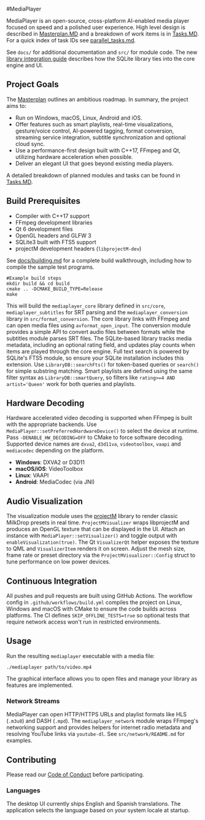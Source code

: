 #MediaPlayer

MediaPlayer is an open-source, cross-platform AI-enabled media player focused on speed and a polished user experience.
High level design is described in [Masterplan.MD](Masterplan.MD) and a breakdown of work items is in [Tasks.MD](Tasks.MD).
For a quick index of task IDs see [parallel_tasks.md](parallel_tasks.md).

See `docs/` for additional documentation and `src/` for module code. The
new [library integration guide](docs/library_integration.md) describes how the
SQLite library ties into the core engine and UI.

## Project Goals

The [Masterplan](Masterplan.MD) outlines an ambitious roadmap. In summary, the project aims to:

- Run on Windows, macOS, Linux, Android and iOS.
- Offer features such as smart playlists, real-time visualizations, gesture/voice control, AI-powered tagging, format conversion, streaming service integration, subtitle synchronization and optional cloud sync.
- Use a performance-first design built with C++17, FFmpeg and Qt, utilizing hardware acceleration when possible.
- Deliver an elegant UI that goes beyond existing media players.

A detailed breakdown of planned modules and tasks can be found in [Tasks.MD](Tasks.MD).

## Build Prerequisites

- Compiler with C++17 support
- FFmpeg development libraries
- Qt 6 development files
- OpenGL headers and GLFW 3
- SQLite3 built with FTS5 support
- projectM development headers (`libprojectM-dev`)

See [docs/building.md](docs/building.md) for a complete build walkthrough,
including how to compile the sample test programs.

```
#Example build steps
mkdir build && cd build
cmake .. -DCMAKE_BUILD_TYPE=Release
make
```

This will build the `mediaplayer_core` library defined in `src/core`,
`mediaplayer_subtitles` for SRT parsing and the
`mediaplayer_conversion` library in `src/format_conversion`.
The core library links with FFmpeg and can open media files using
`avformat_open_input`. The conversion module provides a simple API to
convert audio files between formats while the subtitles module parses
SRT files.
The SQLite-based library tracks media metadata, including an optional rating
field, and updates play counts when items are played through the core engine.
Full text search is powered by SQLite's FTS5 module, so ensure your SQLite
installation includes this extension.
Use `LibraryDB::searchFts()` for token-based queries or `search()` for simple
substring matching.
Smart playlists are defined using the same filter syntax as `LibraryDB::smartQuery`,
so filters like `rating>=4 AND artist='Queen'` work for both queries and playlists.

## Hardware Decoding

Hardware accelerated video decoding is supported when FFmpeg is built with the
appropriate backends. Use `MediaPlayer::setPreferredHardwareDevice()` to select
the device at runtime. Pass `-DENABLE_HW_DECODING=OFF` to CMake to force
software decoding.
Supported device names are `dxva2`, `d3d11va`, `videotoolbox`, `vaapi` and
`mediacodec` depending on the platform.

- **Windows**: DXVA2 or D3D11
- **macOS/iOS**: VideoToolbox
- **Linux**: VAAPI
- **Android**: MediaCodec (via JNI)

## Audio Visualization

The visualization module uses the [projectM](https://github.com/projectM-visualizer/projectm)
library to render classic MilkDrop presets in real time. `ProjectMVisualizer` wraps
libprojectM and produces an OpenGL texture that can be displayed in the UI. Attach
an instance with `MediaPlayer::setVisualizer()` and toggle output with
`enableVisualization(true)`. The Qt `VisualizerQt` helper exposes the texture to
QML and `VisualizerItem` renders it on screen. Adjust the mesh size, frame rate
or preset directory via the `ProjectMVisualizer::Config` struct to tune performance
on low power devices.

## Continuous Integration

All pushes and pull requests are built using GitHub Actions. The workflow
config in `.github/workflows/build.yml` compiles the project on Linux,
Windows and macOS with CMake to ensure the code builds across platforms.
The CI defines `SKIP_OFFLINE_TESTS=true` so optional tests that require
network access won't run in restricted environments.

## Usage

Run the resulting `mediaplayer` executable with a media file:

```
./mediaplayer path/to/video.mp4
```

The graphical interface allows you to open files and manage your library as features are implemented.

### Network Streams

MediaPlayer can open HTTP/HTTPS URLs and playlist formats like HLS (`.m3u8`) and
DASH (`.mpd`). The `mediaplayer_network` module wraps FFmpeg's networking
support and provides helpers for internet radio metadata and resolving YouTube
links via `youtube-dl`. See `src/network/README.md` for examples.

## Contributing

Please read our [Code of Conduct](CODE_OF_CONDUCT.md) before participating.

### Languages
The desktop UI currently ships English and Spanish translations. The application
selects the language based on your system locale at startup.

